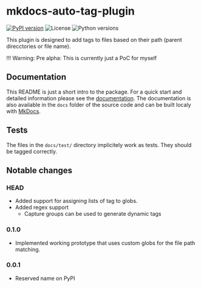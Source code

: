 # mkdocs-auto-tag-plugin
[![PyPI version](https://img.shields.io/pypi/v/mkdocs-auto-tag-plugin)](https://pypi.org/project/mkdocs-auto-tag-plugin/)
![License](https://img.shields.io/pypi/l/mkdocs-auto-tag-plugin)
![Python versions](https://img.shields.io/pypi/pyversions/mkdocs-auto-tag-plugin)

This plugin is designed to add tags to files based on their path (parent direcctories or file name).

!!! Warning: Pre alpha: This is currently just a PoC for myself

## Documentation

This README is just a short intro to the package.
For a quick start and detailed information please see the [documentation](https://mkdocs-auto-tag-plugin.six-two.dev/).
The documentation is also available in the `docs` folder of the source code and can be built localy with [MkDocs](https://www.mkdocs.org/).

## Tests

The files in the `docs/test/` directory implicitely work as tests.
They should be tagged correctly.


## Notable changes

### HEAD

- Added support for assigning lists of tag to globs.
- Added regex support
    - Capture groups can be used to generate dynamic tags

### 0.1.0

- Implemented working prototype that uses custom globs for the file path matching.

### 0.0.1

- Reserved name on PyPI


